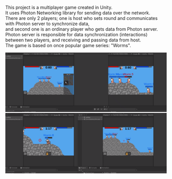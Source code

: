 This project is a multiplayer game created in Unity.  
It uses Photon Networking library for sending data over the network.  
There are only 2 players; one is host who sets round and communicates with Photon server to synchronize data,  
and second one is an ordinary player who gets data from Photon server.  
Photon server is responsible for data synchronization (interactions) between two players, and receiving and passing data from host.  
The game is based on once popular game series: "Worms".

![](https://github.com/Martinson1252/Worms_Unity/blob/main/W2.png)
![](https://github.com/Martinson1252/Worms_Unity/blob/main/W1.png)
